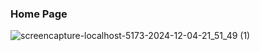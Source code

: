 ### Home Page
![screencapture-localhost-5173-2024-12-04-21_51_49 (1)](https://github.com/user-attachments/assets/4e6c6bf0-1a92-43fc-a1d1-2685489932b3)
